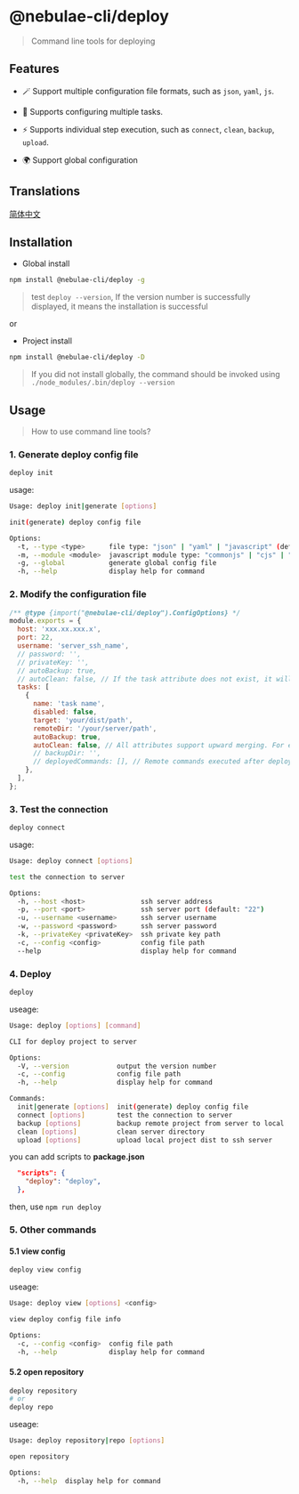 # @nebulae-cli/deploy

> Command line tools for deploying

## Features

- 🪄 Support multiple configuration file formats, such as `json`, `yaml`, `js`.

- 🚩 Supports configuring multiple tasks.

- ⚡ Supports individual step execution, such as `connect`, `clean`, `backup`, `upload`.

- 🌍 Support global configuration

## Translations

[简体中文](./docs/README.zh.md)

## Installation

- Global install

```bash
npm install @nebulae-cli/deploy -g
```

> test `deploy --version`, If the version number is successfully displayed, it means the installation is successful

or

- Project install

```bash
npm install @nebulae-cli/deploy -D
```

> If you did not install globally, the command should be invoked using `./node_modules/.bin/deploy --version`

## Usage

> How to use command line tools?

### 1. Generate deploy config file

```bash
deploy init
```

usage:

```bash
Usage: deploy init|generate [options]

init(generate) deploy config file

Options:
  -t, --type <type>      file type: "json" | "yaml" | "javascript" (default: "javascript")
  -m, --module <module>  javascript module type: "commonjs" | "cjs" | "esm" | "mjs" (default: "cjs")
  -g, --global           generate global config file
  -h, --help             display help for command
```

### 2. Modify the configuration file

```js
/** @type {import("@nebulae-cli/deploy").ConfigOptions} */
module.exports = {
  host: 'xxx.xx.xxx.x',
  port: 22,
  username: 'server_ssh_name',
  // password: '',
  // privateKey: '',
  // autoBackup: true,
  // autoClean: false, // If the task attribute does not exist, it will take effect
  tasks: [
    {
      name: 'task name',
      disabled: false,
      target: 'your/dist/path',
      remoteDir: '/your/server/path',
      autoBackup: true,
      autoClean: false, // All attributes support upward merging. For example, configuration common to all tasks can be configured on the root property
      // backupDir: '',
      // deployedCommands: [], // Remote commands executed after deployment, such as ['cd/var/applications', 'java - jar xxx. jar'], will use && to merge multiple commands
    },
  ],
};
```

### 3. Test the connection

```bash
deploy connect
```

usage:

```bash
Usage: deploy connect [options]

test the connection to server

Options:
  -h, --host <host>              ssh server address
  -p, --port <port>              ssh server port (default: "22")
  -u, --username <username>      ssh server username
  -w, --password <password>      ssh server password
  -k, --privateKey <privateKey>  ssh private key path
  -c, --config <config>          config file path
  --help                         display help for command
```

### 4. Deploy

```bash
deploy
```

useage:

```bash
Usage: deploy [options] [command]

CLI for deploy project to server

Options:
  -V, --version            output the version number
  -c, --config             config file path
  -h, --help               display help for command

Commands:
  init|generate [options]  init(generate) deploy config file
  connect [options]        test the connection to server
  backup [options]         backup remote project from server to local
  clean [options]          clean server directory
  upload [options]         upload local project dist to ssh server
```

you can add scripts to **package.json**

```json
  "scripts": {
    "deploy": "deploy",
  },
```

then, use `npm run deploy`

### 5. Other commands

#### 5.1 view config

```bash
deploy view config
```

useage:

```bash
Usage: deploy view [options] <config>

view deploy config file info

Options:
  -c, --config <config>  config file path
  -h, --help             display help for command
```

#### 5.2 open repository

```bash
deploy repository
# or
deploy repo
```

useage:

```bash
Usage: deploy repository|repo [options]

open repository

Options:
  -h, --help  display help for command
```